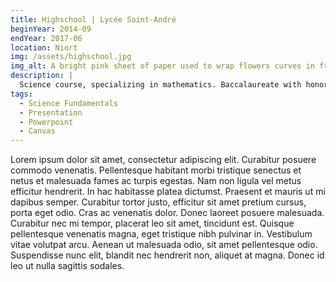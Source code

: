 ```yaml
---
title: Highschool | Lycée Saint-André
beginYear: 2014-09
endYear: 2017-06
location: Niort
img: /assets/highschool.jpg
img_alt: A bright pink sheet of paper used to wrap flowers curves in front of rich blue background
description: |
  Science course, specializing in mathematics. Baccalaureate with honors and congratulations from the jury. 18.5/20.
tags:
  - Science Fundamentals
  - Presentation
  - Powerpoint
  - Canvas
---
```


Lorem ipsum dolor sit amet, consectetur adipiscing elit. Curabitur posuere commodo venenatis. Pellentesque habitant morbi tristique senectus et netus et malesuada fames ac turpis egestas. Nam non ligula vel metus efficitur hendrerit. In hac habitasse platea dictumst. Praesent et mauris ut mi dapibus semper. Curabitur tortor justo, efficitur sit amet pretium cursus, porta eget odio. Cras ac venenatis dolor. Donec laoreet posuere malesuada. Curabitur nec mi tempor, placerat leo sit amet, tincidunt est. Quisque pellentesque venenatis magna, eget tristique nibh pulvinar in. Vestibulum vitae volutpat arcu. Aenean ut malesuada odio, sit amet pellentesque odio. Suspendisse nunc elit, blandit nec hendrerit non, aliquet at magna. Donec id leo ut nulla sagittis sodales.
